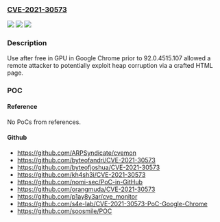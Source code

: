 ### [CVE-2021-30573](https://cve.mitre.org/cgi-bin/cvename.cgi?name=CVE-2021-30573)
![](https://img.shields.io/static/v1?label=Product&message=Chrome&color=blue)
![](https://img.shields.io/static/v1?label=Version&message=%3C%2092.0.4515.107%20&color=brighgreen)
![](https://img.shields.io/static/v1?label=Vulnerability&message=Use%20after%20free&color=brighgreen)

### Description

Use after free in GPU in Google Chrome prior to 92.0.4515.107 allowed a remote attacker to potentially exploit heap corruption via a crafted HTML page.

### POC

#### Reference
No PoCs from references.

#### Github
- https://github.com/ARPSyndicate/cvemon
- https://github.com/byteofandri/CVE-2021-30573
- https://github.com/byteofjoshua/CVE-2021-30573
- https://github.com/kh4sh3i/CVE-2021-30573
- https://github.com/nomi-sec/PoC-in-GitHub
- https://github.com/orangmuda/CVE-2021-30573
- https://github.com/p1ay8y3ar/cve_monitor
- https://github.com/s4e-lab/CVE-2021-30573-PoC-Google-Chrome
- https://github.com/soosmile/POC

